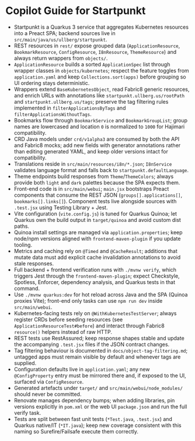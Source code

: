 # Copilot Guide for Startpunkt
- Startpunkt is a Quarkus 3 service that aggregates Kubernetes resources into a Preact SPA; backend sources live in `src/main/java/us/ullberg/startpunkt`.
- REST resources in `rest/` expose grouped data (`ApplicationResource`, `BookmarkResource`, `ConfigResource`, `I8nResource`, `ThemeResource`) and always return wrappers from `objects/`.
- `ApplicationResource` builds a sorted `ApplicationSpec` list through wrapper classes in `objects/kubernetes`; respect the feature toggles from `application.yaml` and keep `Collections.sort(apps)` before grouping so UI ordering stays deterministic.
- Wrappers extend `BaseKubernetesObject`, read Fabric8 generic resources, and enrich URLs with annotations like `startpunkt.ullberg.us/rootPath` and `startpunkt.ullberg.us/tags`; preserve the tag filtering rules implemented in `filterApplicationsByTags` and `filterApplicationsWithoutTags`.
- Bookmarks flow through `BookmarkService` and `BookmarkGroupList`; group names are lowercased and location `0` is normalized to `1000` for Hajimari compatibility.
- CRD Java models under `crd/v1alpha3` are consumed by both the API and Fabric8 mocks; add new fields with generator annotations rather than editing generated YAML, and keep older versions intact for compatibility.
- Translations reside in `src/main/resources/i8n/*.json`; `I8nService` validates language format and falls back to `startpunkt.defaultLanguage`.
- Theme endpoints build responses from `Theme`/`ThemeColors`; always provide both `light` and `dark` palettes because the SPA expects them.
- Front-end code is in `src/main/webui`; `main.jsx` bootstraps Preact components that consume the REST JSON (`groups[].applications[]`, `bookmarks[].links[]`). Component tests live alongside sources with `.test.jsx` using Testing Library + Jest.
- Vite configuration (`vite.config.js`) is tuned for Quarkus Quinoa; let Quarkus own the build output in `target/quinoa` and avoid custom dist paths.
- Quinoa install settings are managed via `application.properties`; keep node/npm versions aligned with `frontend-maven-plugin` if you update tooling.
- Metrics and caching rely on `@Timed` and `@CacheResult`; additions that mutate data must add explicit cache invalidation annotations to avoid stale responses.
- Full backend + frontend verification runs with `./mvnw verify`, which triggers Jest through the `frontend-maven-plugin`; expect Checkstyle, Spotless, Enforcer, dependency analysis, and Quarkus tests in that command.
- Use `./mvnw quarkus:dev` for hot reload across Java and the SPA (Quinoa proxies Vite); front-end only tasks can use `npm run dev` inside `src/main/webui`.
- Kubernetes-facing tests rely on `@WithKubernetesTestServer`; always register CRDs before seeding resources (see `ApplicationResourceTest#before`) and interact through Fabric8 `resource()` helpers instead of raw HTTP.
- REST tests use RestAssured; keep response shapes stable and update the accompanying `.test.jsx` files if the JSON contract changes.
- Tag filtering behaviour is documented in `docs/object-tag-filtering.md`; untagged apps must remain visible by default and whenever tags are supplied.
- Configuration defaults live in `application.yaml`; any new `@ConfigProperty` entry must be mirrored there and, if exposed to the UI, surfaced via `ConfigResource`.
- Generated artefacts under `target/` and `src/main/webui/node_modules/` should never be committed.
- Renovate manages dependency bumps; when adding libraries, pin versions explicitly in `pom.xml` or the web UI `package.json` and run the full verify task.
- Tests are split between fast unit tests (`*Test.java`, `.test.jsx`) and Quarkus native/IT (`*IT.java`); keep new coverage consistent with this naming so Surefire/Failsafe execute them correctly.
